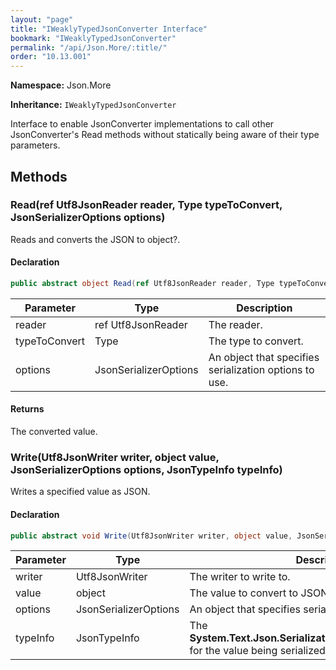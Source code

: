 ```yaml
---
layout: "page"
title: "IWeaklyTypedJsonConverter Interface"
bookmark: "IWeaklyTypedJsonConverter"
permalink: "/api/Json.More/:title/"
order: "10.13.001"
---
```

**Namespace:** Json.More

**Inheritance:**
`IWeaklyTypedJsonConverter`

Interface to enable JsonConverter implementations to call other JsonConverter's Read methods
without statically being aware of their type parameters.

## Methods

### Read(ref Utf8JsonReader reader, Type typeToConvert, JsonSerializerOptions options)

Reads and converts the JSON to object?.

#### Declaration

```c#
public abstract object Read(ref Utf8JsonReader reader, Type typeToConvert, JsonSerializerOptions options)
```

| Parameter | Type | Description |
|---|---|---|
| reader | ref Utf8JsonReader | The reader. |
| typeToConvert | Type | The type to convert. |
| options | JsonSerializerOptions | An object that specifies serialization options to use. |


#### Returns

The converted value.

### Write(Utf8JsonWriter writer, object value, JsonSerializerOptions options, JsonTypeInfo typeInfo)

Writes a specified value as JSON.

#### Declaration

```c#
public abstract void Write(Utf8JsonWriter writer, object value, JsonSerializerOptions options, JsonTypeInfo typeInfo)
```

| Parameter | Type | Description |
|---|---|---|
| writer | Utf8JsonWriter | The writer to write to. |
| value | object | The value to convert to JSON. |
| options | JsonSerializerOptions | An object that specifies serialization options to use. |
| typeInfo | JsonTypeInfo | The **System.Text.Json.Serialization.Metadata.JsonTypeInfo** for the value being serialized. |


